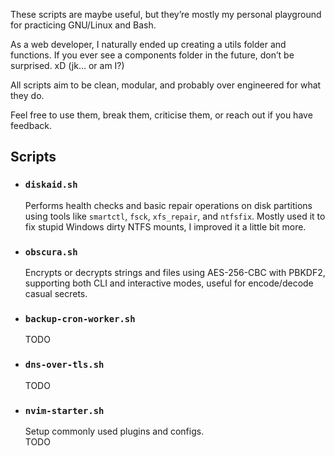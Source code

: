 
These scripts are maybe useful, but they’re mostly my personal playground for practicing GNU/Linux and Bash.

As a web developer, I naturally ended up creating a utils folder and functions. 
If you ever see a components folder in the future, don’t be surprised. xD (jk... or am I?)

All scripts aim to be clean, modular, and probably over engineered for what they do.

Feel free to use them, break them, criticise them, or reach out if you have feedback.


## Scripts

- ### `diskaid.sh`  
  Performs health checks and basic repair operations on disk partitions using tools like `smartctl`, `fsck`, `xfs_repair`, and `ntfsfix`. Mostly used it to fix stupid Windows dirty NTFS mounts, I improved it a little bit more.


- ### `obscura.sh`
  Encrypts or decrypts strings and files using AES-256-CBC with PBKDF2, supporting both CLI and interactive modes, useful for encode/decode casual secrets.
    

- ### `backup-cron-worker.sh`
    TODO


- ### `dns-over-tls.sh`
    TODO


- ### `nvim-starter.sh`  
  Setup commonly used plugins and configs.  
  TODO
